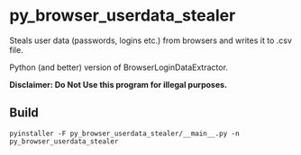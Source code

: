 # py_browser_userdata_stealer

Steals user data (passwords, logins etc.) from browsers and writes it to .csv file.

Python (and better) version of BrowserLoginDataExtractor.

**Disclaimer: Do Not Use this program for illegal purposes.**

## Build
`pyinstaller -F py_browser_userdata_stealer/__main__.py -n py_browser_userdata_stealer`
